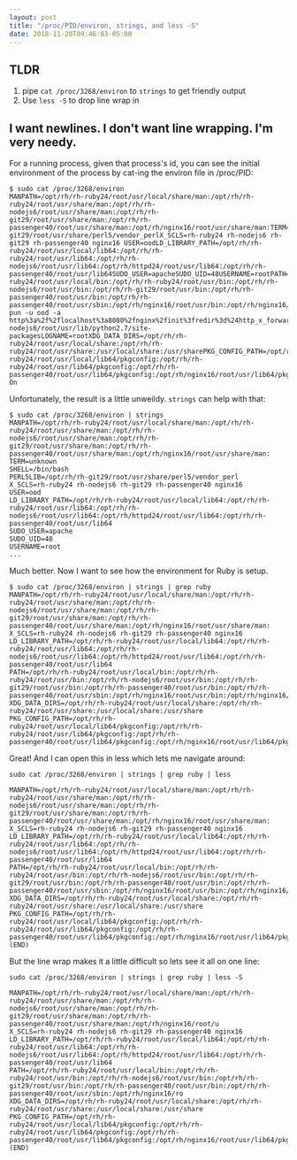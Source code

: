 ```yaml
---
layout: post
title: "/proc/PID/environ, strings, and less -S"
date: 2018-11-20T09:46:03-05:00
---
```


## TLDR

1. pipe `cat /proc/3268/environ` to `strings` to get friendly output
2. Use `less -S` to drop line wrap in 

## I want newlines. I don't want line wrapping. I'm very needy.

For a running process, given that process's id, you can see the initial environment of the process by cat-ing the environ file in /proc/PID:

    $ sudo cat /proc/3268/environ
    MANPATH=/opt/rh/rh-ruby24/root/usr/local/share/man:/opt/rh/rh-ruby24/root/usr/share/man:/opt/rh/rh-nodejs6/root/usr/share/man:/opt/rh/rh-git29/root/usr/share/man:/opt/rh/rh-passenger40/root/usr/share/man:/opt/rh/nginx16/root/usr/share/man:TERM=unknownSHELL=/bin/bashPERL5LIB=/opt/rh/rh-git29/root/usr/share/perl5/vendor_perlX_SCLS=rh-ruby24 rh-nodejs6 rh-git29 rh-passenger40 nginx16 USER=oodLD_LIBRARY_PATH=/opt/rh/rh-ruby24/root/usr/local/lib64:/opt/rh/rh-ruby24/root/usr/lib64:/opt/rh/rh-nodejs6/root/usr/lib64:/opt/rh/httpd24/root/usr/lib64:/opt/rh/rh-passenger40/root/usr/lib64SUDO_USER=apacheSUDO_UID=48USERNAME=rootPATH=/opt/rh/rh-ruby24/root/usr/local/bin:/opt/rh/rh-ruby24/root/usr/bin:/opt/rh/rh-nodejs6/root/usr/bin:/opt/rh/rh-git29/root/usr/bin:/opt/rh/rh-passenger40/root/usr/bin:/opt/rh/rh-passenger40/root/usr/sbin:/opt/rh/nginx16/root/usr/bin:/opt/rh/nginx16/root/usr/sbin:/sbin:/bin:/usr/sbin:/usr/binMAIL=/var/mail/rootPWD=/LANG=CSHLVL=0SUDO_COMMAND=/opt/ood/nginx_stage/sbin/nginx_stage pun -u ood -a http%3a%2f%2flocalhost%3a8080%2fnginx%2finit%3fredir%3d%24http_x_forwarded_escaped_uriHOME=/rootPYTHONPATH=/opt/rh/rh-nodejs6/root/usr/lib/python2.7/site-packagesLOGNAME=rootXDG_DATA_DIRS=/opt/rh/rh-ruby24/root/usr/local/share:/opt/rh/rh-ruby24/root/usr/share:/usr/local/share:/usr/sharePKG_CONFIG_PATH=/opt/rh/rh-ruby24/root/usr/local/lib64/pkgconfig:/opt/rh/rh-ruby24/root/usr/lib64/pkgconfig:/opt/rh/rh-passenger40/root/usr/lib64/pkgconfig:/opt/rh/nginx16/root/usr/lib64/pkgconfigSUDO_GID=48ONDEMAND_VERSION=1.4.3ONDEMAND_PORTAL=ondemandONDEMAND_TITLE=Open On

Unfortunately, the result is a little unweildy. `strings` can help with that:

    $ sudo cat /proc/3268/environ | strings
    MANPATH=/opt/rh/rh-ruby24/root/usr/local/share/man:/opt/rh/rh-ruby24/root/usr/share/man:/opt/rh/rh-nodejs6/root/usr/share/man:/opt/rh/rh-git29/root/usr/share/man:/opt/rh/rh-passenger40/root/usr/share/man:/opt/rh/nginx16/root/usr/share/man:
    TERM=unknown
    SHELL=/bin/bash
    PERL5LIB=/opt/rh/rh-git29/root/usr/share/perl5/vendor_perl
    X_SCLS=rh-ruby24 rh-nodejs6 rh-git29 rh-passenger40 nginx16
    USER=ood
    LD_LIBRARY_PATH=/opt/rh/rh-ruby24/root/usr/local/lib64:/opt/rh/rh-ruby24/root/usr/lib64:/opt/rh/rh-nodejs6/root/usr/lib64:/opt/rh/httpd24/root/usr/lib64:/opt/rh/rh-passenger40/root/usr/lib64
    SUDO_USER=apache
    SUDO_UID=48
    USERNAME=root
    ...
    

Much better. Now I want to see how the environment for Ruby is setup.

    $ sudo cat /proc/3268/environ | strings | grep ruby
    MANPATH=/opt/rh/rh-ruby24/root/usr/local/share/man:/opt/rh/rh-ruby24/root/usr/share/man:/opt/rh/rh-nodejs6/root/usr/share/man:/opt/rh/rh-git29/root/usr/share/man:/opt/rh/rh-passenger40/root/usr/share/man:/opt/rh/nginx16/root/usr/share/man:
    X_SCLS=rh-ruby24 rh-nodejs6 rh-git29 rh-passenger40 nginx16
    LD_LIBRARY_PATH=/opt/rh/rh-ruby24/root/usr/local/lib64:/opt/rh/rh-ruby24/root/usr/lib64:/opt/rh/rh-nodejs6/root/usr/lib64:/opt/rh/httpd24/root/usr/lib64:/opt/rh/rh-passenger40/root/usr/lib64
    PATH=/opt/rh/rh-ruby24/root/usr/local/bin:/opt/rh/rh-ruby24/root/usr/bin:/opt/rh/rh-nodejs6/root/usr/bin:/opt/rh/rh-git29/root/usr/bin:/opt/rh/rh-passenger40/root/usr/bin:/opt/rh/rh-passenger40/root/usr/sbin:/opt/rh/nginx16/root/usr/bin:/opt/rh/nginx16/root/usr/sbin:/sbin:/bin:/usr/sbin:/usr/bin
    XDG_DATA_DIRS=/opt/rh/rh-ruby24/root/usr/local/share:/opt/rh/rh-ruby24/root/usr/share:/usr/local/share:/usr/share
    PKG_CONFIG_PATH=/opt/rh/rh-ruby24/root/usr/local/lib64/pkgconfig:/opt/rh/rh-ruby24/root/usr/lib64/pkgconfig:/opt/rh/rh-passenger40/root/usr/lib64/pkgconfig:/opt/rh/nginx16/root/usr/lib64/pkgconfig

Great! And I can open this in less which lets me navigate around:

    sudo cat /proc/3268/environ | strings | grep ruby | less

```
MANPATH=/opt/rh/rh-ruby24/root/usr/local/share/man:/opt/rh/rh-ruby24/root/usr/share/man:/opt/rh/rh-nodejs6/root/usr/share/man:/opt/rh/rh-git29/root/usr/share/man:/opt/rh/rh-passenger40/root/usr/share/man:/opt/rh/nginx16/root/usr/share/man:
X_SCLS=rh-ruby24 rh-nodejs6 rh-git29 rh-passenger40 nginx16
LD_LIBRARY_PATH=/opt/rh/rh-ruby24/root/usr/local/lib64:/opt/rh/rh-ruby24/root/usr/lib64:/opt/rh/rh-nodejs6/root/usr/lib64:/opt/rh/httpd24/root/usr/lib64:/opt/rh/rh-passenger40/root/usr/lib64
PATH=/opt/rh/rh-ruby24/root/usr/local/bin:/opt/rh/rh-ruby24/root/usr/bin:/opt/rh/rh-nodejs6/root/usr/bin:/opt/rh/rh-git29/root/usr/bin:/opt/rh/rh-passenger40/root/usr/bin:/opt/rh/rh-passenger40/root/usr/sbin:/opt/rh/nginx16/root/usr/bin:/opt/rh/nginx16/root/usr/sbin:/sbin:/bin:/usr/sbin:/usr/bin
XDG_DATA_DIRS=/opt/rh/rh-ruby24/root/usr/local/share:/opt/rh/rh-ruby24/root/usr/share:/usr/local/share:/usr/share
PKG_CONFIG_PATH=/opt/rh/rh-ruby24/root/usr/local/lib64/pkgconfig:/opt/rh/rh-ruby24/root/usr/lib64/pkgconfig:/opt/rh/rh-passenger40/root/usr/lib64/pkgconfig:/opt/rh/nginx16/root/usr/lib64/pkgconfig
(END)
```

But the line wrap makes it a little difficult so lets see it all on one line:

    sudo cat /proc/3268/environ | strings | grep ruby | less -S

```
MANPATH=/opt/rh/rh-ruby24/root/usr/local/share/man:/opt/rh/rh-ruby24/root/usr/share/man:/opt/rh/rh-nodejs6/root/usr/share/man:/opt/rh/rh-git29/root/usr/share/man:/opt/rh/rh-passenger40/root/usr/share/man:/opt/rh/nginx16/root/u
X_SCLS=rh-ruby24 rh-nodejs6 rh-git29 rh-passenger40 nginx16
LD_LIBRARY_PATH=/opt/rh/rh-ruby24/root/usr/local/lib64:/opt/rh/rh-ruby24/root/usr/lib64:/opt/rh/rh-nodejs6/root/usr/lib64:/opt/rh/httpd24/root/usr/lib64:/opt/rh/rh-passenger40/root/usr/lib64
PATH=/opt/rh/rh-ruby24/root/usr/local/bin:/opt/rh/rh-ruby24/root/usr/bin:/opt/rh/rh-nodejs6/root/usr/bin:/opt/rh/rh-git29/root/usr/bin:/opt/rh/rh-passenger40/root/usr/bin:/opt/rh/rh-passenger40/root/usr/sbin:/opt/rh/nginx16/ro
XDG_DATA_DIRS=/opt/rh/rh-ruby24/root/usr/local/share:/opt/rh/rh-ruby24/root/usr/share:/usr/local/share:/usr/share
PKG_CONFIG_PATH=/opt/rh/rh-ruby24/root/usr/local/lib64/pkgconfig:/opt/rh/rh-ruby24/root/usr/lib64/pkgconfig:/opt/rh/rh-passenger40/root/usr/lib64/pkgconfig:/opt/rh/nginx16/root/usr/lib64/pkgconfig
(END)
```

